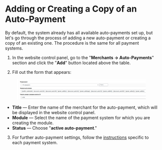 # Adding or Creating a Copy of an Auto-Payment

By default, the system already has all available auto-payments set up, but let's go through the process of adding a new auto-payment or creating a copy of an existing one. The procedure is the same for all payment systems.

1. In the website control panel, go to the "**Merchants → Auto-Payments**" section and click the "**Add**" button located above the table.

2. Fill out the form that appears:

<figure><img src="../../../.gitbook/assets/image (890).png" alt="" width="563"><figcaption></figcaption></figure>

* **Title** — Enter the name of the merchant for the auto-payment, which will be displayed in the website control panel.
* **Module** — Select the name of the payment system for which you are creating the module.
* **Status** — Choose "**active auto-payment**."

3. For further auto-payment settings, follow the [instructions](https://premium.gitbook.io/main/osnovnye-nastroiki/merchanty-i-avtovyplaty/avtovyplaty) specific to each payment system.
